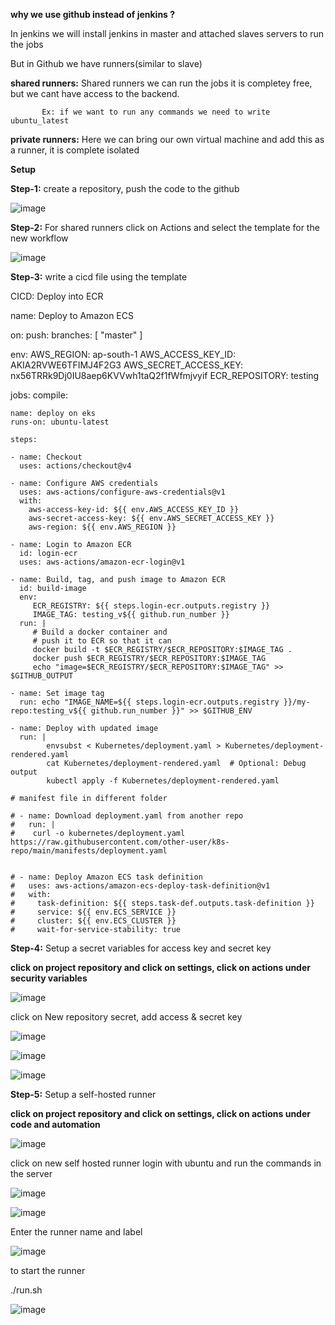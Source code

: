 **why we use github instead of jenkins ?**

In jenkins we will install jenkins in master and attached slaves servers to run the jobs

But in Github we have runners(similar to slave)

**shared runners:** Shared runners we can run the jobs it is completey free, but we cant have access to the backend.
           
           Ex: if we want to run any commands we need to write ubuntu_latest

**private runners:**  Here we can bring our own virtual machine and add this as a runner, it is complete isolated

          
**Setup**

**Step-1:** create a repository, push the code to the github 

![image](https://github.com/user-attachments/assets/7d588f7e-7053-4b5d-a099-5fc81d3676b1)

**Step-2:** For shared runners click on Actions and select the template for the new workflow

![image](https://github.com/user-attachments/assets/e858b7eb-c9ac-42f9-9e6b-e077b1871b91)

**Step-3:** write a cicd file using the template

CICD: Deploy into ECR 

name: Deploy to Amazon ECS

on:
  push:
    branches: [ "master" ]

env:
  AWS_REGION: ap-south-1
  AWS_ACCESS_KEY_ID: AKIA2RVWE6TFIMJ4F2G3
  AWS_SECRET_ACCESS_KEY: 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
  ECR_REPOSITORY: testing

jobs:
  compile:
  
    name: deploy on eks
    runs-on: ubuntu-latest

    steps:
    
    - name: Checkout
      uses: actions/checkout@v4
      
    - name: Configure AWS credentials
      uses: aws-actions/configure-aws-credentials@v1
      with:
        aws-access-key-id: ${{ env.AWS_ACCESS_KEY_ID }}
        aws-secret-access-key: ${{ env.AWS_SECRET_ACCESS_KEY }}
        aws-region: ${{ env.AWS_REGION }}

    - name: Login to Amazon ECR
      id: login-ecr
      uses: aws-actions/amazon-ecr-login@v1

    - name: Build, tag, and push image to Amazon ECR
      id: build-image
      env:
         ECR_REGISTRY: ${{ steps.login-ecr.outputs.registry }}
         IMAGE_TAG: testing_v${{ github.run_number }}
      run: |
         # Build a docker container and
         # push it to ECR so that it can
         docker build -t $ECR_REGISTRY/$ECR_REPOSITORY:$IMAGE_TAG .
         docker push $ECR_REGISTRY/$ECR_REPOSITORY:$IMAGE_TAG
         echo "image=$ECR_REGISTRY/$ECR_REPOSITORY:$IMAGE_TAG" >> $GITHUB_OUTPUT

    - name: Set image tag
      run: echo "IMAGE_NAME=${{ steps.login-ecr.outputs.registry }}/my-repo:testing_v${{ github.run_number }}" >> $GITHUB_ENV

    - name: Deploy with updated image
      run: |
            envsubst < Kubernetes/deployment.yaml > Kubernetes/deployment-rendered.yaml
            cat Kubernetes/deployment-rendered.yaml  # Optional: Debug output
            kubectl apply -f Kubernetes/deployment-rendered.yaml
    
    # manifest file in different folder

    # - name: Download deployment.yaml from another repo
    #   run: |
    #    curl -o kubernetes/deployment.yaml https://raw.githubusercontent.com/other-user/k8s-repo/main/manifests/deployment.yaml


    # - name: Deploy Amazon ECS task definition
    #   uses: aws-actions/amazon-ecs-deploy-task-definition@v1
    #   with:
    #     task-definition: ${{ steps.task-def.outputs.task-definition }}
    #     service: ${{ env.ECS_SERVICE }}
    #     cluster: ${{ env.ECS_CLUSTER }}
    #     wait-for-service-stability: true

**Step-4:** Setup a secret variables for access key and secret key 

**click on project repository and click on settings, click on actions under security variables**

 ![image](https://github.com/user-attachments/assets/107eb804-1622-4de8-abb6-a3c465dbab29)

click on New repository secret, add access & secret key

![image](https://github.com/user-attachments/assets/1a0d4c5d-2fb2-458d-a57d-7dd4ef1d5f02)

![image](https://github.com/user-attachments/assets/433c9c91-be30-4125-aaca-12191c9d35f1)

![image](https://github.com/user-attachments/assets/c19adb46-7406-48b2-bf43-d1f2c46cb27f)

**Step-5:** Setup a self-hosted runner

**click on project repository and click on settings, click on actions under code and automation**

![image](https://github.com/user-attachments/assets/c5dfa6ad-de80-461a-b018-55c32791cf5b)

click on new self hosted runner login with ubuntu and run the commands in the server

![image](https://github.com/user-attachments/assets/3c3359b0-63d0-4a27-95b0-8ae41287d346)

![image](https://github.com/user-attachments/assets/4ecb5052-e6c6-48d9-9a9e-cc36bf119409)

Enter the runner name and label 

![image](https://github.com/user-attachments/assets/11df2afa-df74-47a8-b4a1-6feb140c9b97)

to start the runner 

./run.sh

![image](https://github.com/user-attachments/assets/e67b6a82-efd3-4ae3-8af3-ecf4b877e388)



